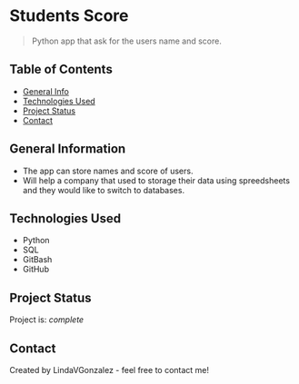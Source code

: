 # Students Score
> Python app that ask for the users name and score.

## Table of Contents
* [General Info](#general-information)
* [Technologies Used](#technologies-used)
* [Project Status](#project-status)
* [Contact](#contact)

## General Information
- The app can store names and score of users.
- Will help a company that used to storage their data using spreedsheets and they would like to switch to databases.


## Technologies Used
- Python
- SQL
- GitBash
- GitHub


## Project Status
Project is:  _complete_ 


## Contact
Created by LindaVGonzalez - feel free to contact me!


